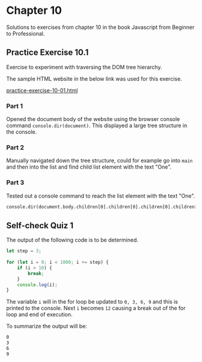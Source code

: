 # Chapter 10

Solutions to exercises from chapter 10 in the book Javascript from Beginner to Professional.

## Practice Exercise 10.1

Exercise to experiment with traversing the DOM tree hierarchy.

The sample HTML website in the below link was used for this exercise.

[practice-exercise-10-01.html](practice-exercise-10-01/practice-exercise-10-01.html)

### Part 1

Opened the document body of the website using the browser console command `console.dir(document)`. This displayed a large tree structure in the console.

### Part 2

Manually navigated down the tree structure, could for example go into `main` and then into the list and find child list element with the text "One".

### Part 3

Tested out a console command to reach the list element with the text "One".

```txt
console.dir(document.body.children[0].children[0].children[0].children[0].textContent)
```

## Self-check Quiz 1

The output of the following code is to be determined.

```js
let step = 3;
 
for (let i = 0; i < 1000; i += step) {
    if (i > 10) {
        break;
    }
    console.log(i);
}
```

The variable `i` will in the for loop be updated to `0, 3, 6, 9` and this is printed to the console. Next `i` becomes `12` causing a break out of the for loop and end of execution.

To summarize the output will be:

```txt
0
3
6
9
```